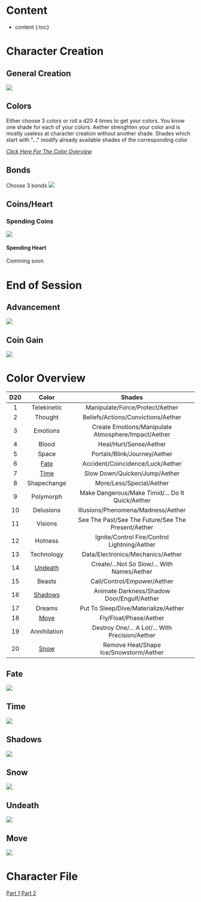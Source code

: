 # Content

* content
{:toc}

# Character Creation
## General Creation
[![](img/creation.png)](img/creation.png)
## Colors
Either choose 3 colors or roll a d20 4 times to get your colors. You know one shade for each of your colors. Aether strenghten your color and is mostly useless at character creation without another shade. Shades which start with "..." modify already available shades of the corresponding color

[*Click Here For The Color Overview*](#color-overview)

## Bonds
Choose 3 bonds
[![](img/bonds.png)](img/bonds.png)
## Coins/Heart
### Spending Coins
[![](img/coins.png)](img/coins.png)
#### Spending Heart
Comming soon
# End of Session
## Advancement
[![](img/advancement.png)](img/advancement.png)
## Coin Gain
[![](img/coin_gain.png)](img/coin_gain.png)
# Color Overview

| D20 | Color | Shades |
| :---: | :-----: | :------: |
| 1 | Telekinetic | Manipulate/Force/Protect/Aether |
| 2 | Thought | Beliefs/Actions/Convictions/Aether |
| 3 | Emotions | Create Emotions/Manipulate Atmosphere/Impact/Aether |
| 4 | Blood | Heal/Hurt/Sense/Aether |
| 5 | Space | Portals/Blink/Journey/Aether |
| 6 | [Fate](#fate) | Accident/Coincidence/Luck/Aether |
| 7 | [Time](#time) | Slow Down/Quicken/Jump/Aether |
| 8 | Shapechange | More/Less/Special/Aether |
| 9 | Polymorph | Make Dangerous/Make Timid/... Do It Quick/Aether |
| 10 | Delusions | Illusions/Phenomena/Madness/Aether |
| 11 | Visions | See The Past/See The Future/See The Present/Aether |
| 12 | Hotness | Ignite/Control Fire/Control Lightning/Aether |
| 13 | Technology | Data/Electronics/Mechanics/Aether |
| 14 | [Undeath](#undeath) | Create/...Not So Slow/... With Names/Aether |
| 15 | Beasts | Call/Control/Empower/Aether |
| 16 | [Shadows](#shadows) | Animate Darkness/Shadow Door/Engulf/Aether |
| 17 | Dreams | Put To Sleep/Dive/Materialize/Aether |
| 18 | [Move](#move) | Fly/Float/Phase/Aether |
| 19 | Annihilation | Destroy One/... A Lot/... With Precision/Aether |
| 20 | [Snow](#snow) | Remove Heat/Shape Ice/Snowstorm/Aether |

## Fate
[![](img/fate.png)](img/fate.png)
## Time
[![](img/time.png)](img/time.png)
## Shadows
[![](img/shadow.png)](img/shadow.png)
## Snow
[![](img/snow.png)](img/snow.png)
## Undeath
[![](img/undeath.png)](img/undeath.png)
## Move
[![](img/move.png)](img/move.png)
# Character File
[Part 1](img/character_1.jpg)
[Part 2](img/character_2.jpg)
